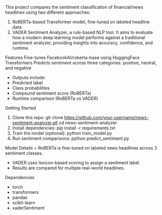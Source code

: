 This project compares the sentiment classification of financial/news headlines using two different approaches:
1. RoBERTa-based Transformer model, fine-tuned on labeled headline data.
2. VADER Sentiment Analyzer, a rule-based NLP tool.
It aims to evaluate how a modern deep learning model performs against a traditional sentiment analyzer, providing insights into accuracy, confidence, and runtime.

Features
Fine-tunes FacebookAI/roberta-base using HuggingFace Transformers
Predicts sentiment across three categories: positive, neutral, and negative
- Outputs include:
- Predicted label
- Class probabilities
- Compound sentiment score (RoBERTa)
- Runtime comparison (RoBERTa vs VADER)

Getting Started
1. Clone this repo:
git clone https://github.com/your-username/news-sentiment-analyzer.git
cd news-sentiment-analyzer
2. Install dependencies:
pip install -r requirements.txt
3. Train the model (optional):
python train_model.py
4. Run sentiment comparisons:
python predict_sentiment.py

Model Details
= RoBERTa is fine-tuned on labeled news headlines across 3 sentiment classes.
- VADER uses lexicon-based scoring to assign a sentiment label.
- Results are compared for multiple real-world headlines.

Dependencies
- torch
- transformers
- pandas
- scikit-learn
- vaderSentiment
